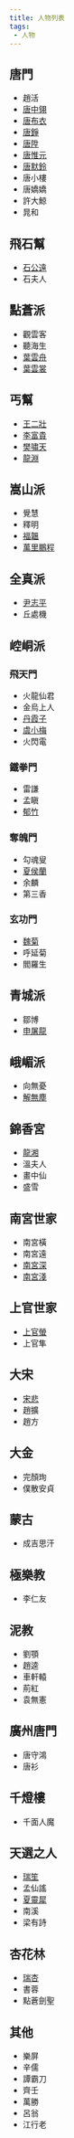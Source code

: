 ```yaml
---
title: 人物列表
tags:
 - 人物
---
```


## 唐門
- 趙活
- [唐中翎](master)
- [唐布衣](brother1)
- [唐錚](brother2)
- [唐陞](brother3)
- [唐惟元](brother4)
- [唐默鈴](girl0)
- 唐小樓
- 唐嬌嬌
- 許大鯨
- 晁和

## 飛石幫
- [石公遠](special7)
- 石夫人

## 點蒼派
- 觀雲客
- 聽海生
- [葉雲舟](special3)
- [葉雲裳](girl2)

## 丐幫
- [王二壯](special401)
- [李富貴](special809)
- [樊嘯天](special4)
- [龍淵](special2)

## 嵩山派
- 覺慧
- 釋明
- [福韞](special206)
- [萬里鵬程](special6)

## 全真派
- [尹志平](special205)
- 丘處機

## 崆峒派

### 飛天門
- 火龍仙君
- 金烏上人
- [丹霞子](special404)
- [虞小梅](girl3)
- 火閃電

### 鐵拳門
- 雷謙
- 孟瞋
- [郁竹](girl6)

### 奪魄門
- 勾魂叟
- [夏侯蘭](girl5)
- 余麟
- 第三香

### 玄功門
- [魏菊](girl7)
- 呼延菊
- 閻羅生

## 青城派
- 鄒博
- [申屠龍](special405)

## 峨嵋派
- 向無憂
- [解無塵](special808)

## 錦香宮
- [龍湘](girl8)
- 溫夫人
- 畫中仙
- 盛雪

## 南宮世家
- 南宮橫
- 南宮遠
- [南宮深](special102)
- [南宮淺](special103)

## 上官世家
- [上官螢](girl4)
- 上官隼

## 大宋
- [宋悲](special800)
- 趙擴
- 趙方

## 大金
- 完顏珣
- 僕散安貞

## 蒙古
- 成吉思汗

## 極樂教
- 李仁友

## 泥教
- 劉顎
- 趙逵
- 車軒轅
- 荊紅
- 袁無憲

## 廣州唐門
- 唐守鴻
- 唐衫

## 千燈樓
- 千面人魔

## 天選之人
- [瑞笙](special999)
- 孟仙謠
- [夏靈犀](special825)
- 南溪
- 梁有詩

## 杏花林
- [瑞杏](girl1)
- 書蓉
- 點蒼劍聖

## 其他
- 樂屏
- 辛儒
- 譚霸刀
- 齊壬
- 萬勝
- 呂翁
- 江行老